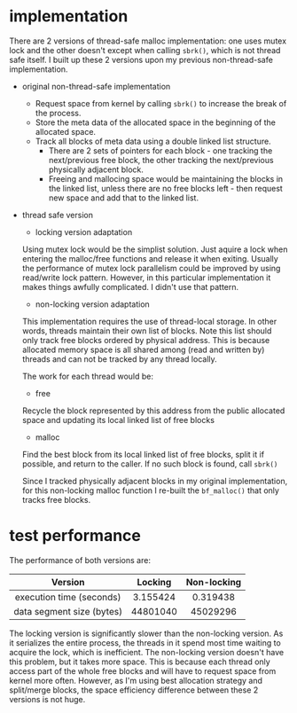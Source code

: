 # implementation

There are 2 versions of thread-safe malloc implementation: one uses mutex lock and the other doesn't except when calling `sbrk()`, which is not thread safe itself. I built up these 2 versions upon my previous non-thread-safe implementation.

- original non-thread-safe implementation

  - Request space from kernel by calling `sbrk()` to increase the break of the process. 
  - Store the meta data of the allocated space in the beginning of the allocated space. 
  - Track all blocks of meta data using a double linked list structure. 
    - There are 2 sets of pointers for each block - one tracking the next/previous free block, the other tracking the next/previous physically adjacent block. 
    - Freeing and mallocing space would be maintaining the blocks in the linked list, unless there are no free blocks left - then request new space and add that to the linked list.

- thread safe version
  - locking version adaptation

  Using mutex lock would be the simplist solution. Just aquire a lock when entering the malloc/free functions and release it when exiting. Usually the performance of mutex lock parallelism could be improved by using read/write lock pattern. However, in this particular implementation it makes things awfully complicated. I didn't use that pattern.

  - non-locking version adaptation

  This implementation requires the use of thread-local storage. In other words, threads maintain their own list of blocks. Note this list should only track free blocks ordered by physical address. This is because allocated memory space is all shared among (read and written by) threads and can not be tracked by any thread locally. 

  The work for each thread would be:

    - free

    Recycle the block represented by this address from the public allocated space and updating its local linked list of free blocks

    - malloc

    Find the best block from its local linked list of free blocks, split it if possible, and return to the caller. If no such block is found, call `sbrk()`

  Since I tracked physically adjacent blocks in my original implementation, for this non-locking malloc function I re-built the `bf_malloc()` that only tracks free blocks.

# test performance

The performance of both versions are:

|          Version          | Locking  | Non-locking |
| :-----------------------: | :------: | :---------: |
| execution time (seconds)  | 3.155424 |  0.319438   |
| data segment size (bytes) | 44801040 |  45029296   |

The locking version is significantly slower than the non-locking version. As it serializes the entire process, the threads in it spend most time waiting to acquire the lock, which is inefficient. The non-locking version doesn't have this problem, but it takes more space. This is because each thread only access part of the whole free blocks and will have to request space from kernel more often. However, as I'm using best allocation strategy and split/merge blocks, the space efficiency difference between these 2 versions is not huge.
